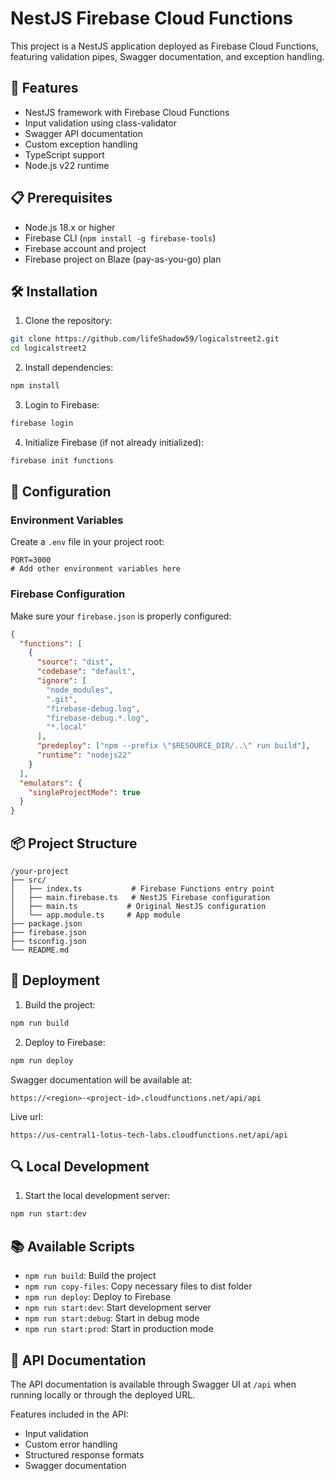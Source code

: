# NestJS Firebase Cloud Functions

This project is a NestJS application deployed as Firebase Cloud Functions, featuring validation pipes, Swagger documentation, and exception handling.

## 🚀 Features

- NestJS framework with Firebase Cloud Functions
- Input validation using class-validator
- Swagger API documentation
- Custom exception handling
- TypeScript support
- Node.js v22 runtime

## 📋 Prerequisites

- Node.js 18.x or higher
- Firebase CLI (`npm install -g firebase-tools`)
- Firebase account and project
- Firebase project on Blaze (pay-as-you-go) plan

## 🛠️ Installation

1. Clone the repository:

```bash
git clone https://github.com/lifeShadow59/logicalstreet2.git
cd logicalstreet2
```

2. Install dependencies:

```bash
npm install
```

3. Login to Firebase:

```bash
firebase login
```

4. Initialize Firebase (if not already initialized):

```bash
firebase init functions
```

## 🔧 Configuration

### Environment Variables

Create a `.env` file in your project root:

```env
PORT=3000
# Add other environment variables here
```

### Firebase Configuration

Make sure your `firebase.json` is properly configured:

```json
{
  "functions": [
    {
      "source": "dist",
      "codebase": "default",
      "ignore": [
        "node_modules",
        ".git",
        "firebase-debug.log",
        "firebase-debug.*.log",
        "*.local"
      ],
      "predeploy": ["npm --prefix \"$RESOURCE_DIR/..\" run build"],
      "runtime": "nodejs22"
    }
  ],
  "emulators": {
    "singleProjectMode": true
  }
}
```

## 📦 Project Structure

```
/your-project
├── src/
│   ├── index.ts           # Firebase Functions entry point
│   ├── main.firebase.ts   # NestJS Firebase configuration
│   ├── main.ts           # Original NestJS configuration
│   └── app.module.ts     # App module
├── package.json
├── firebase.json
├── tsconfig.json
└── README.md
```

## 🚀 Deployment

1. Build the project:

```bash
npm run build
```

2. Deploy to Firebase:

```bash
npm run deploy
```

Swagger documentation will be available at:

```
https://<region>-<project-id>.cloudfunctions.net/api/api
```

Live url:

```
https://us-central1-lotus-tech-labs.cloudfunctions.net/api/api
```

## 🔍 Local Development

1. Start the local development server:

```bash
npm run start:dev
```

## 📚 Available Scripts

- `npm run build`: Build the project
- `npm run copy-files`: Copy necessary files to dist folder
- `npm run deploy`: Deploy to Firebase
- `npm run start:dev`: Start development server
- `npm run start:debug`: Start in debug mode
- `npm run start:prod`: Start in production mode

## 📝 API Documentation

The API documentation is available through Swagger UI at `/api` when running locally or through the deployed URL.

Features included in the API:

- Input validation
- Custom error handling
- Structured response formats
- Swagger documentation
